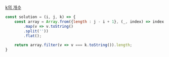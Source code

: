 [k의 개수](https://school.programmers.co.kr/learn/courses/30/lessons/120887)

```js
const solution = (i, j, k) => {
    const array = Array.from({length : j - i + 1}, (_, index) => index + i)
        .map(v => v.toString()
        .split(''))
        .flat();
    
    return array.filter(v => v === k.toString()).length;
}
```